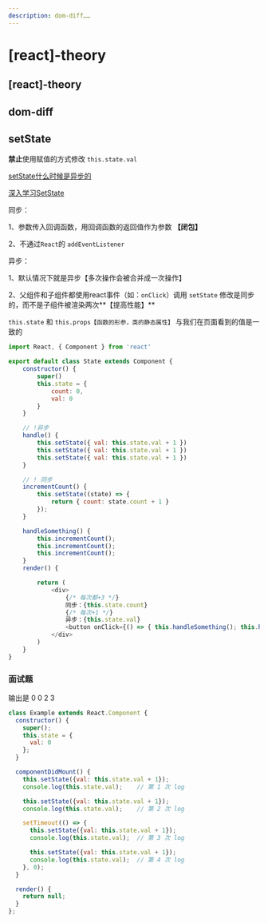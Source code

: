 ```yaml
---
description: dom-diff……
---
```


# \[react\]-theory

## \[react\]-theory

## dom-diff

## setState

**禁止**使用赋值的方式修改 `this.state.val`

[setState什么时候是异步的](https://zh-hans.reactjs.org/docs/faq-state.html#when-is-setstate-asynchronous)

[深入学习SetState](https://github.com/sisterAn/blog/issues/26)

同步：

1、参数传入回调函数，用回调函数的返回值作为参数 **【闭包】**

2、不通过`React`的 `addEventListener`

异步：

1、默认情况下就是异步【多次操作会被合并成一次操作】

2、父组件和子组件都使用react事件（如：`onClick`）调用 `setState` 修改是同步的，而不是子组件被渲染两次**【提高性能】**

`this.state` 和 `this.props【函数的形参，类的静态属性】` 与我们在页面看到的值是一致的

```javascript
import React, { Component } from 'react'

export default class State extends Component {
    constructor() {
        super()
        this.state = {
            count: 0,
            val: 0
        }
    }

    // !异步
    handle() {
        this.setState({ val: this.state.val + 1 })
        this.setState({ val: this.state.val + 1 })
        this.setState({ val: this.state.val + 1 })
    }

    // ! 同步
    incrementCount() {
        this.setState((state) => {
            return { count: state.count + 1 }
        });
    }

    handleSomething() {
        this.incrementCount();
        this.incrementCount();
        this.incrementCount();
    }
    render() {

        return (
            <div>
                {/* 每次都+3 */}
                同步：{this.state.count}
                {/* 每次+1 */}
                异步：{this.state.val}
                <button onClick={() => { this.handleSomething(); this.handle() }}>change</button>
            </div>
        )
    }
}
```

### 面试题

输出是 0 0 2 3

```javascript
class Example extends React.Component {
  constructor() {
    super();
    this.state = {
      val: 0
    };
  }

  componentDidMount() {
    this.setState({val: this.state.val + 1});
    console.log(this.state.val);    // 第 1 次 log

    this.setState({val: this.state.val + 1});
    console.log(this.state.val);    // 第 2 次 log

    setTimeout(() => {
      this.setState({val: this.state.val + 1});
      console.log(this.state.val);  // 第 3 次 log

      this.setState({val: this.state.val + 1});
      console.log(this.state.val);  // 第 4 次 log
    }, 0);
  }

  render() {
    return null;
  }
};
```

